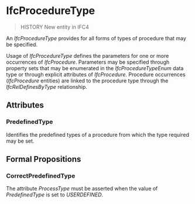 # IfcProcedureType

> HISTORY New entity in IFC4

An _IfcProcedureType_ provides for all forms of types of procedure that may be specified.

Usage of _IfcProcedureType_ defines the parameters for one or more occurrences of _IfcProcedure_. Parameters may be specified through property sets that may be enumerated in the _IfcProcedureTypeEnum_ data type or through explicit attributes of _IfcProcedure_. Procedure occurrences (_IfcProcedure_ entities) are linked to the procedure type through the _IfcRelDefinesByType_ relationship.

## Attributes

### PredefinedType
Identifies the predefined types of a procedure from which the type required may be set.

## Formal Propositions

### CorrectPredefinedType
The attribute _ProcessType_ must be asserted when the value of _PredefinedType_ is set to _USERDEFINED_.
